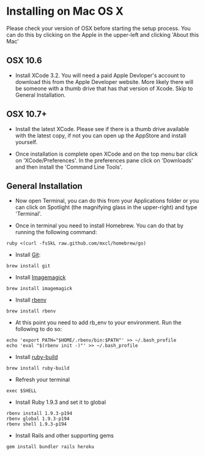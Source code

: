 # Installing on Mac OS X

Please check your version of OSX before starting the setup process. You
can do this by clicking on the Apple in the upper-left and clicking
'About this Mac'

## OSX 10.6

* Install XCode 3.2. You will need a paid Apple Devloper's account to
download this from the Apple Developer website. More likely there
will be someone with a thumb drive that has that version of Xcode. Skip
to General Installation.

## OSX 10.7+

* Install the latest XCode. Please see if there is a thumb drive
available with the latest copy, if not you can open up the AppStore
and install yourself.

* Once installation is complete open XCode and on the top menu bar
click on 'XCode/Preferences'. In the preferences pane click on
'Downloads' and then install the 'Command Line Tools'.

## General Installation

* Now open Terminal, you can do this from your Applications folder or
you can click on Spotlight (the magnifying glass in the upper-right)
and type 'Terminal'.

* Once in terminal you need to install Homebrew. You can do that by
running the following command:

```text
ruby <(curl -fsSkL raw.github.com/mxcl/homebrew/go)
```

* Install [Git](http://git-scm.org):

```text
brew install git
```

* Install [Imagemagick](http://www.imagemagick.org)

```text
brew install imagemagick
```

* Install [rbenv](https://github.com/sstephenson/rbenv)

```text
brew install rbenv
```

* At this point you need to add rb_env to your environment. Run the
following to do so:

```text
echo 'export PATH="$HOME/.rbenv/bin:$PATH"' >> ~/.bash_profile
echo 'eval "$(rbenv init -)"' >> ~/.bash_profile
```

* Install [ruby-build](https://github.com/sstephenson/ruby-build)

```text
brew install ruby-build
```

* Refresh your terminal

```text
exec $SHELL
```

* Install Ruby 1.9.3 and set it to global

```text
rbenv install 1.9.3-p194
rbenv global 1.9.3-p194
rbenv shell 1.9.3-p194
```

* Install Rails and other supporting gems

```text
gem install bundler rails heroku
```
